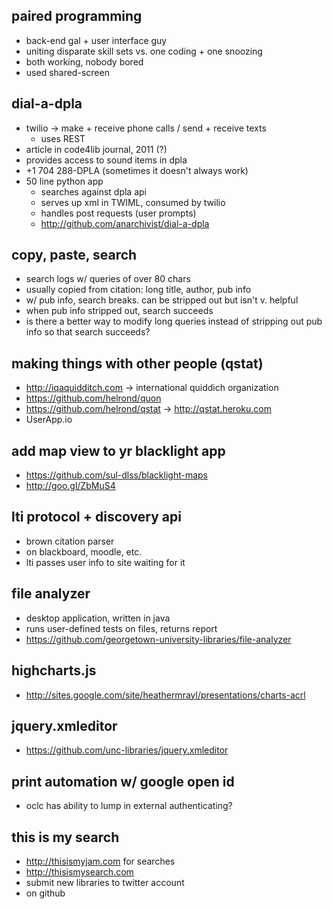 paired programming
------------------
* back-end gal + user interface guy
* uniting disparate skill sets vs. one coding + one snoozing
* both working, nobody bored
* used shared-screen

dial-a-dpla
-----------
* twilio -> make + receive phone calls / send + receive texts
    * uses REST
* article in code4lib journal, 2011 (?)
* provides access to sound items in dpla
* +1 704 288-DPLA (sometimes it doesn't always work)
* 50 line python app
    * searches against dpla api
    * serves up xml in TWIML, consumed by twilio
    * handles post requests (user prompts)
    * http://github.com/anarchivist/dial-a-dpla

copy, paste, search
-------------------
* search logs w/ queries of over 80 chars
* usually copied from citation: long title, author, pub info
* w/ pub info, search breaks. can be stripped out but isn't v. helpful
* when pub info stripped out, search succeeds
* is there a better way to modify long queries instead of stripping out pub info so that search succeeds?

making things with other people (qstat)
---------------------------------------
* http://iqaquidditch.com -> international quiddich organization
* https://github.com/helrond/quon
* https://github.com/helrond/qstat -> http://qstat.heroku.com
* UserApp.io

add map view to yr blacklight app
---------------------------------
* https://github.com/sul-dlss/blacklight-maps
* http://goo.gl/ZbMuS4

**lti** protocol + discovery api
----------------------------
* brown citation parser
* on blackboard, moodle, etc.
* lti passes user info to site waiting for it

file analyzer
-------------
* desktop application, written in java
* runs user-defined tests on files, returns report
* https://github.com/georgetown-university-libraries/file-analyzer

highcharts.js
-------------
* http://sites.google.com/site/heathermrayl/presentations/charts-acrl

jquery.xmleditor
----------------
* https://github.com/unc-libraries/jquery.xmleditor

print automation w/ google open id
----------------------------------
* oclc has ability to lump in external authenticating?

this is my search
-----------------
* http://thisismyjam.com for searches
* http://thisismysearch.com
* submit new libraries to twitter account
* on github